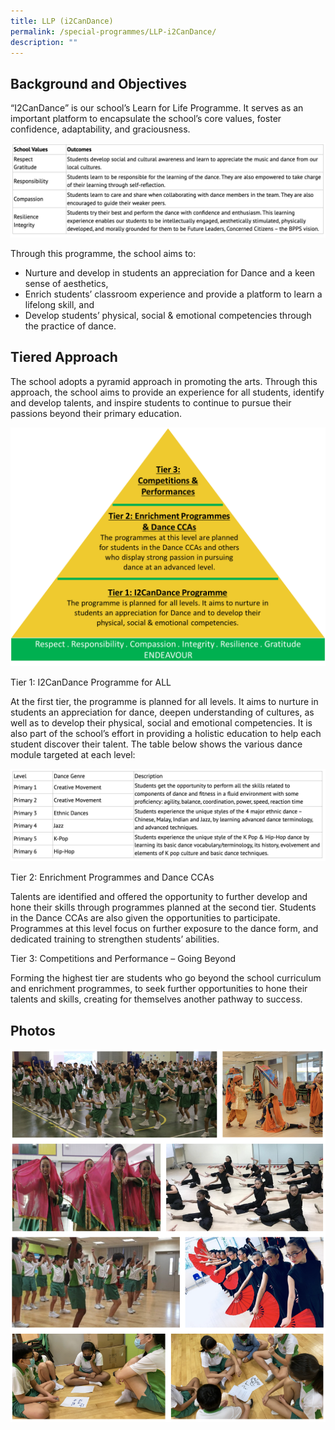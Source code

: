 ```yaml
---
title: LLP (i2CanDance)
permalink: /special-programmes/LLP-i2CanDance/
description: ""
---
```

Background and Objectives
-------------------------

“I2CanDance” is our school’s Learn for Life Programme. It serves as an important platform to encapsulate the school’s core values, foster confidence, adaptability, and graciousness.

![](/images/LLP.png)

Through this programme, the school aims to:

*   Nurture and develop in students an appreciation for Dance and a keen sense of aesthetics,
*   Enrich students’ classroom experience and provide a platform to learn a lifelong skill, and
*   Develop students’ physical, social & emotional competencies through the practice of dance.

  

Tiered Approach
---------------

The school adopts a pyramid approach in promoting the arts. Through this approach, the school aims to provide an experience for all students, identify and develop talents, and inspire students to continue to pursue their passions beyond their primary education.

![](/images/Tiered%20Approach%20(1).png)

Tier 1: I2CanDance Programme for ALL

At the first tier, the programme is planned for all levels. It aims to nurture in students an appreciation for dance, deepen understanding of cultures, as well as to develop their physical, social and emotional competencies. It is also part of the school’s effort in providing a holistic education to help each student discover their talent. The table below shows the various dance module targeted at each level:

![](/images/LLP2.png)

Tier 2: Enrichment Programmes and Dance CCAs

Talents are identified and offered the opportunity to further develop and hone their skills through programmes planned at the second tier. Students in the Dance CCAs are also given the opportunities to participate. Programmes at this level focus on further exposure to the dance form, and dedicated training to strengthen students’ abilities.

  

Tier 3: Competitions and Performance – Going Beyond

Forming the highest tier are students who go beyond the school curriculum and enrichment programmes, to seek further opportunities to hone their talents and skills, creating for themselves another pathway to success.

  

Photos
------

![](/images/LLP3.png)